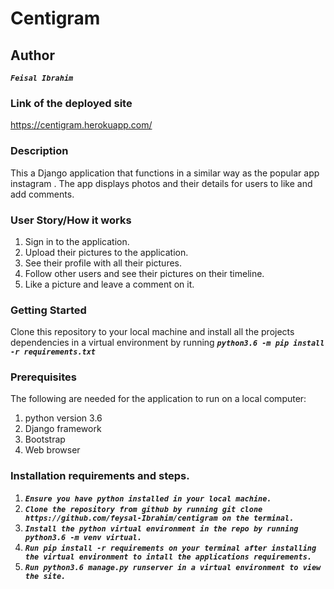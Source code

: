 # Centigram
## Author
**_`Feisal Ibrahim`_**
### Link of the deployed site
https://centigram.herokuapp.com/
### Description
This a Django application that functions in a similar way as the popular app instagram . The app displays photos and their details for users to like and add comments.

### User Story/How it works

1. Sign in to the application.
2. Upload their pictures to the application.
3. See their profile with all their pictures.
4. Follow other users and see their pictures on their timeline.
5. Like a picture and leave a comment on it.

### Getting Started
Clone this repository to your local machine and install all the projects dependencies in a virtual environment by running
**_`python3.6 -m pip install -r requirements.txt`_** 

### Prerequisites
The following are needed for the application to run on a local computer:
1. python version 3.6
2. Django framework
3. Bootstrap
4. Web browser

### Installation requirements and steps.
1. **_`Ensure you have python installed in your local machine.`_**
2. **_`Clone the repository from github by running git clone https://github.com/feysal-Ibrahim/centigram on the terminal.`_**
3. **_`Install the python virtual environment in the repo by running python3.6 -m venv virtual.`_**
4. **_`Run pip install -r requirements on your terminal after installing the virtual environment to intall the applications requirements.`_**
5. **_`Run python3.6 manage.py runserver in a virtual environment to view the site.`_**

### 